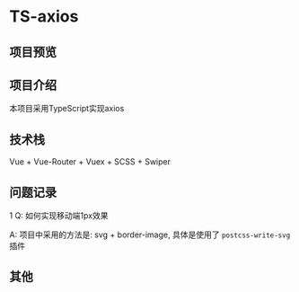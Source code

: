 # TS-axios

## 项目预览

## 项目介绍

本项目采用TypeScript实现axios


## 技术栈

Vue + Vue-Router + Vuex + SCSS + Swiper


## 问题记录

1 Q: 如何实现移动端1px效果

A: 项目中采用的方法是: svg + border-image,  具体是使用了 `postcss-write-svg`插件


## 其他
